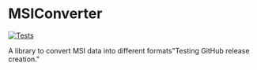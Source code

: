 # MSIConverter

[![Tests](https://github.com/Tomatokeftes/MSIConverter/actions/workflows/tests.yml/badge.svg)](https://github.com/Tomatokeftes/MSIConverter/actions/workflows/tests.yml)

A library to convert MSI data into different formats"Testing GitHub release creation." 
